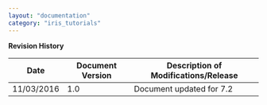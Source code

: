```yaml
---
layout: "documentation"
category: "iris_tutorials"
---
```

                            

**Revision History**

  
| **Date** | **Document Version** | **Description of Modifications/Release** |
| --- | --- | --- |
| 11/03/2016 | 1.0 | Document updated for 7.2 |

